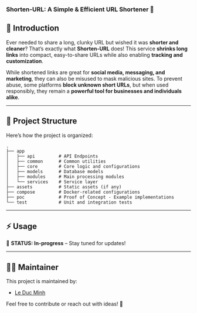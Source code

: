 ### **Shorten-URL: A Simple & Efficient URL Shortener** 🚀  

## **🔗 Introduction**  
Ever needed to share a long, clunky URL but wished it was **shorter and cleaner**? That’s exactly what **Shorten-URL** does! This service **shrinks long links** into compact, easy-to-share URLs while also enabling **tracking and customization**.  

While shortened links are great for **social media, messaging, and marketing**, they can also be misused to mask malicious sites. To prevent abuse, some platforms **block unknown short URLs**, but when used responsibly, they remain a **powerful tool for businesses and individuals alike**.  

---

## **📂 Project Structure**  
Here’s how the project is organized:  

```
.
├── app
│   ├── api         # API Endpoints
│   ├── common      # Common utilities
│   ├── core        # Core logic and configurations
│   ├── models      # Database models
│   ├── modules     # Main processing modules
│   └── services    # Service layer
├── assets          # Static assets (if any)
├── compose         # Docker-related configurations
├── poc             # Proof of Concept - Example implementations
└── test            # Unit and integration tests
```

---

## **⚡ Usage**  
🔨 **STATUS: In-progress** – Stay tuned for updates!  

---

## **👨‍💻 Maintainer**  
This project is maintained by:  
- [Le Duc Minh](https://github.com/MinLee0210)  

Feel free to contribute or reach out with ideas! 🚀  